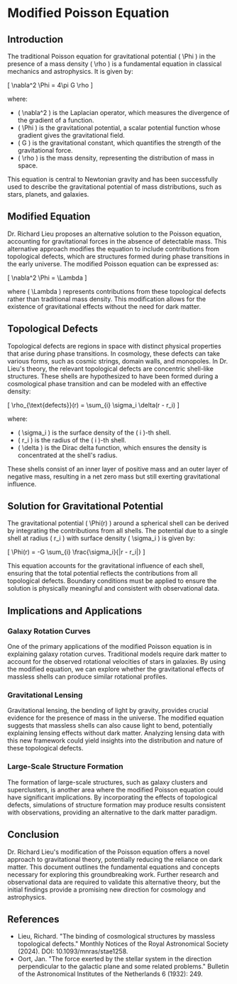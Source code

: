 
# Modified Poisson Equation

## Introduction

The traditional Poisson equation for gravitational potential \( \Phi \) in the presence of a mass density \( \rho \) is a fundamental equation in classical mechanics and astrophysics. It is given by:

\[
\nabla^2 \Phi = 4\pi G \rho
\]

where:
- \( \nabla^2 \) is the Laplacian operator, which measures the divergence of the gradient of a function.
- \( \Phi \) is the gravitational potential, a scalar potential function whose gradient gives the gravitational field.
- \( G \) is the gravitational constant, which quantifies the strength of the gravitational force.
- \( \rho \) is the mass density, representing the distribution of mass in space.

This equation is central to Newtonian gravity and has been successfully used to describe the gravitational potential of mass distributions, such as stars, planets, and galaxies.

## Modified Equation

Dr. Richard Lieu proposes an alternative solution to the Poisson equation, accounting for gravitational forces in the absence of detectable mass. This alternative approach modifies the equation to include contributions from topological defects, which are structures formed during phase transitions in the early universe. The modified Poisson equation can be expressed as:

\[
\nabla^2 \Phi = \Lambda
\]

where \( \Lambda \) represents contributions from these topological defects rather than traditional mass density. This modification allows for the existence of gravitational effects without the need for dark matter.

## Topological Defects

Topological defects are regions in space with distinct physical properties that arise during phase transitions. In cosmology, these defects can take various forms, such as cosmic strings, domain walls, and monopoles. In Dr. Lieu's theory, the relevant topological defects are concentric shell-like structures. These shells are hypothesized to have been formed during a cosmological phase transition and can be modeled with an effective density:

\[
\rho_{\text{defects}}(r) = \sum_{i} \sigma_i \delta(r - r_i)
\]

where:
- \( \sigma_i \) is the surface density of the \( i \)-th shell.
- \( r_i \) is the radius of the \( i \)-th shell.
- \( \delta \) is the Dirac delta function, which ensures the density is concentrated at the shell's radius.

These shells consist of an inner layer of positive mass and an outer layer of negative mass, resulting in a net zero mass but still exerting gravitational influence.

## Solution for Gravitational Potential

The gravitational potential \( \Phi(r) \) around a spherical shell can be derived by integrating the contributions from all shells. The potential due to a single shell at radius \( r_i \) with surface density \( \sigma_i \) is given by:

\[
\Phi(r) = -G \sum_{i} \frac{\sigma_i}{|r - r_i|}
\]

This equation accounts for the gravitational influence of each shell, ensuring that the total potential reflects the contributions from all topological defects. Boundary conditions must be applied to ensure the solution is physically meaningful and consistent with observational data.

## Implications and Applications

### Galaxy Rotation Curves

One of the primary applications of the modified Poisson equation is in explaining galaxy rotation curves. Traditional models require dark matter to account for the observed rotational velocities of stars in galaxies. By using the modified equation, we can explore whether the gravitational effects of massless shells can produce similar rotational profiles.

### Gravitational Lensing

Gravitational lensing, the bending of light by gravity, provides crucial evidence for the presence of mass in the universe. The modified equation suggests that massless shells can also cause light to bend, potentially explaining lensing effects without dark matter. Analyzing lensing data with this new framework could yield insights into the distribution and nature of these topological defects.

### Large-Scale Structure Formation

The formation of large-scale structures, such as galaxy clusters and superclusters, is another area where the modified Poisson equation could have significant implications. By incorporating the effects of topological defects, simulations of structure formation may produce results consistent with observations, providing an alternative to the dark matter paradigm.

## Conclusion

Dr. Richard Lieu's modification of the Poisson equation offers a novel approach to gravitational theory, potentially reducing the reliance on dark matter. This document outlines the fundamental equations and concepts necessary for exploring this groundbreaking work. Further research and observational data are required to validate this alternative theory, but the initial findings provide a promising new direction for cosmology and astrophysics.

## References

- Lieu, Richard. "The binding of cosmological structures by massless topological defects." Monthly Notices of the Royal Astronomical Society (2024). DOI: 10.1093/mnras/stae1258.
- Oort, Jan. "The force exerted by the stellar system in the direction perpendicular to the galactic plane and some related problems." Bulletin of the Astronomical Institutes of the Netherlands 6 (1932): 249.
